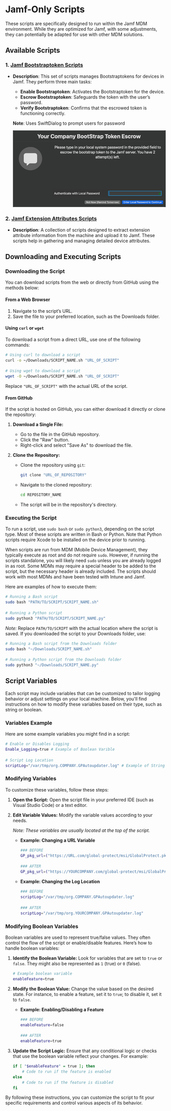 # Jamf-Only Scripts

These scripts are specifically designed to run within the Jamf MDM environment. While they are optimized for Jamf, with some adjustments, they can potentially be adapted for use with other MDM solutions.

## Available Scripts

### 1. [Jamf Bootstraptoken Scripts](https://github.com/cocopuff2u/MacOS_Admin_Scripts/tree/5add3d0e6f4e9037934f6d313e1e83468104536b/Jamf%20Only%20Scripts/Jamf%20Escrow%20Scripts)

- **Description**: This set of scripts manages Bootstraptokens for devices in Jamf. They perform three main tasks:
  - **Enable Bootstraptoken**: Activates the Bootstraptoken for the device.
  - **Escrow Bootstraptoken**: Safeguards the token with the user’s password.
  - **Verify Bootstraptoken**: Confirms that the escrowed token is functioning correctly.

  **Note**: Uses SwiftDialog to prompt users for password

  ![Escrow Example](https://github.com/cocopuff2u/MacOS_Admin_Scripts/blob/2e7ed2338fcc7850272a8908b1f91b5c865d3527/Jamf%20Only%20Scripts/images/Example_BootStrapToken_Escrow.png)

### 2. [Jamf Extension Attributes Scripts](https://github.com/cocopuff2u/MacOS_Admin_Scripts/tree/5add3d0e6f4e9037934f6d313e1e83468104536b/Jamf%20Only%20Scripts/Jamf%20Extension%20Attributes)

- **Description**: A collection of scripts designed to extract extension attribute information from the machine and upload it to Jamf. These scripts help in gathering and managing detailed device attributes.

## Downloading and Executing Scripts

### Downloading the Script

You can download scripts from the web or directly from GitHub using the methods below:

#### From a Web Browser

1. Navigate to the script’s URL.
2. Save the file to your preferred location, such as the Downloads folder.

#### Using `curl` or `wget`

To download a script from a direct URL, use one of the following commands:

```bash
# Using curl to download a script
curl -o ~/Downloads/SCRIPT_NAME.sh "URL_OF_SCRIPT"

# Using wget to download a script
wget -O ~/Downloads/SCRIPT_NAME.sh "URL_OF_SCRIPT"
```

Replace `"URL_OF_SCRIPT"` with the actual URL of the script.

#### From GitHub

If the script is hosted on GitHub, you can either download it directly or clone the repository:

1. **Download a Single File:**

   - Go to the file in the GitHub repository.
   - Click the "Raw" button.
   - Right-click and select "Save As" to download the file.

2. **Clone the Repository:**

   - Clone the repository using `git`:

     ```bash
     git clone "URL_OF_REPOSITORY"
     ```

   - Navigate to the cloned repository:

     ```bash
     cd REPOSITORY_NAME
     ```

   - The script will be in the repository's directory.

### Executing the Script

To run a script, use `sudo bash` or `sudo python3`, depending on the script type. Most of these scripts are written in Bash or Python. Note that Python scripts require Xcode to be installed on the device prior to running.

When scripts are run from MDM (Mobile Device Management), they typically execute as root and do not require `sudo`. However, if running the scripts standalone, you will likely need `sudo` unless you are already logged in as root. Some MDMs may require a special header to be added to the script, but the necessary header is already included. The scripts should work with most MDMs and have been tested with Intune and Jamf.

Here are examples of how to execute them:

```bash
# Running a Bash script
sudo bash "PATH/TO/SCRIPT/SCRIPT_NAME.sh"

# Running a Python script
sudo python3 "PATH/TO/SCRIPT/SCRIPT_NAME.py"
```

*Note:* Replace `PATH/TO/SCRIPT` with the actual location where the script is saved. If you downloaded the script to your Downloads folder, use:

```bash
# Running a Bash script from the Downloads folder
sudo bash "~/Downloads/SCRIPT_NAME.sh"

# Running a Python script from the Downloads folder
sudo python3 "~/Downloads/SCRIPT_NAME.py"
```

## Script Variables

Each script may include variables that can be customized to tailor logging behavior or adjust settings on your local machine. Below, you'll find instructions on how to modify these variables based on their type, such as string or boolean.

### Variables Example

Here are some example variables you might find in a script:

```bash
# Enable or Disables Logging
Enable_Logging=true # Example of Boolean Varible

# Script Log Location
scriptLog="/var/tmp/org.COMPANY.GPAutoupdater.log" # Example of String Varible
```

### Modifying Variables

To customize these variables, follow these steps:

1. **Open the Script:**
   Open the script file in your preferred IDE (such as Visual Studio Code) or a text editor.

2. **Edit Variable Values:**
   Modify the variable values according to your needs.

   *Note: These variables are usually located at the top of the script.*

   - **Example: Changing a URL Variable**

     ```bash
     ### BEFORE
     GP_pkg_url=("https://URL.com/global-protect/msi/GlobalProtect.pkg")

     ### AFTER
     GP_pkg_url=("https://YOURCOMPANY.com/global-protect/msi/GlobalProtect.pkg")
     ```

   - **Example: Changing the Log Location**

     ```bash
     ### BEFORE
     scriptLog="/var/tmp/org.COMPANY.GPAutoupdater.log"

     ### AFTER
     scriptLog="/var/tmp/org.YOURCOMPANY.GPAutoupdater.log"
     ```

### Modifying Boolean Variables

Boolean variables are used to represent true/false values. They often control the flow of the script or enable/disable features. Here’s how to handle boolean variables:

1. **Identify the Boolean Variable:**
   Look for variables that are set to `true` or `false`. They might also be represented as `1` (true) or `0` (false).

   ```bash
   # Example boolean variable
   enableFeature=true
   ```

2. **Modify the Boolean Value:**
   Change the value based on the desired state. For instance, to enable a feature, set it to `true`; to disable it, set it to `false`.

   - **Example: Enabling/Disabling a Feature**

     ```bash
     ### BEFORE
     enableFeature=false

     ### AFTER
     enableFeature=true
     ```

3. **Update the Script Logic:**
   Ensure that any conditional logic or checks that use the boolean variable reflect your changes. For example:

   ```bash
   if [ "$enableFeature" = true ]; then
       # Code to run if the feature is enabled
   else
       # Code to run if the feature is disabled
   fi
   ```

By following these instructions, you can customize the script to fit your specific requirements and control various aspects of its behavior.
